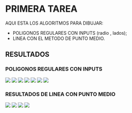 # PRIMERA TAREA
AQUI ESTA LOS ALGORITMOS PARA DIBUJAR:
+ POLIGONOS REGULARES CON INPUTS (radio , lados);
+ LINEA CON EL METODO DE PUNTO MEDIO.
## RESULTADOS
### POLIGONOS REGULARES CON INPUTS
![](https://github.com/RubenJTL/Computacion-Grafica/blob/master/LAB/Primera%20Tarea/IMAGENES%20POLIGONOS/linea.png)
![](https://github.com/RubenJTL/Computacion-Grafica/blob/master/LAB/Primera%20Tarea/IMAGENES%20POLIGONOS/triangulo.png)
![](https://github.com/RubenJTL/Computacion-Grafica/blob/master/LAB/Primera%20Tarea/IMAGENES%20POLIGONOS/cuadrado.png)
![](https://github.com/RubenJTL/Computacion-Grafica/blob/master/LAB/Primera%20Tarea/IMAGENES%20POLIGONOS/5lados.png)
![](https://github.com/RubenJTL/Computacion-Grafica/blob/master/LAB/Primera%20Tarea/IMAGENES%20POLIGONOS/6lados.png)
![](https://github.com/RubenJTL/Computacion-Grafica/blob/master/LAB/Primera%20Tarea/IMAGENES%20POLIGONOS/10lados.png)
![](https://github.com/RubenJTL/Computacion-Grafica/blob/master/LAB/Primera%20Tarea/IMAGENES%20POLIGONOS/20lados.png)
### RESULTADOS DE LINEA CON PUNTO MEDIO
![](https://github.com/RubenJTL/Computacion-Grafica/blob/master/LAB/Primera%20Tarea/IMAGENES_LINEAS%20CON%20PUNTO%20MEDIO/p1.png)
![](https://github.com/RubenJTL/Computacion-Grafica/blob/master/LAB/Primera%20Tarea/IMAGENES_LINEAS%20CON%20PUNTO%20MEDIO/p2.png)
![](https://github.com/RubenJTL/Computacion-Grafica/blob/master/LAB/Primera%20Tarea/IMAGENES_LINEAS%20CON%20PUNTO%20MEDIO/p3.png)
![](https://github.com/RubenJTL/Computacion-Grafica/blob/master/LAB/Primera%20Tarea/IMAGENES_LINEAS%20CON%20PUNTO%20MEDIO/p4.png)
    
